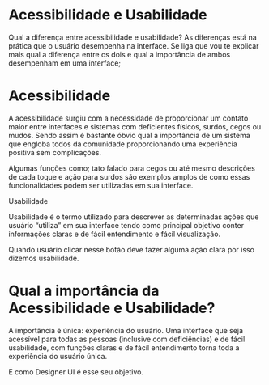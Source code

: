 # Acessibilidade e Usabilidade 

Qual a diferença entre acessibilidade e usabilidade? As diferenças está na prática que o usuário desempenha na interface. Se liga que vou te explicar mais qual a diferença entre os dois e qual a importância de ambos desempenham em uma interface;

# Acessibilidade

A acessibilidade surgiu com a necessidade de proporcionar um contato maior entre interfaces e sistemas com deficientes físicos, surdos, cegos ou mudos. Sendo assim é bastante óbvio qual a importância de um sistema que engloba todos da comunidade proporcionando uma experiência positiva sem complicações.

Algumas funções como; tato falado para cegos ou até mesmo descrições de cada toque e ação para surdos são exemplos amplos de como essas funcionalidades podem ser utilizadas em sua interface.

Usabilidade

Usabilidade é o termo utilizado para descrever as determinadas ações que usuário “utiliza” em sua interface tendo como principal objetivo conter informações claras e de fácil entendimento e fácil visualização.

Quando usuário clicar nesse botão deve fazer alguma ação clara por isso dizemos usabilidade.


# Qual a importância da Acessibilidade e Usabilidade?

A importância é única: experiência do usuário. Uma interface que seja acessível para todas as pessoas (inclusive com deficiências) e de fácil usabilidade, com funções claras e de fácil entendimento torna toda a experiência do usuário única.

E como Designer UI é esse seu objetivo.